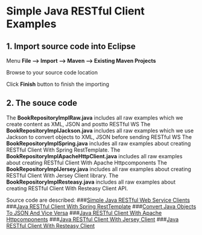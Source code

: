 # Simple Java RESTful Client Examples 


## 1. Import source code into Eclipse

Menu **File –> Import –> Maven –> Existing Maven Projects**

Browse to your source code location

Click **Finish** button to finish the importing

## 2. The souce code

The **BookRepositoryImplRaw.java** includes all raw examples which we create content as XML, JSON and postto RESTful WS
The **BookRepositoryImplJackson.java** includes all raw examples which we use Jackson to convert objects to XML, JSON before sending RESTful WS
The **BookRepositoryImplSpring.java** includes all raw examples about creating RESTful Client With Spring RestTemplate. 
The **BookRepositoryImplApacheHttpClient.java** includes all raw examples about creating RESTful Client With Apache Httpcomponents
The **BookRepositoryImplJersey.java** includes all raw examples about creating RESTful Client With Jersey Client library.
The **BookRepositoryImplResteasy.java** includes all raw examples about creating RESTful Client With Resteasy Client API.

Source code are described:
###[Simple Java RESTful Web Service Clients](http://howtoprogram.xyz/2016/07/02/java-restful-web-service-clients/)
###[Java RESTful Client With Spring RestTemplate](http://howtoprogram.xyz/2016/07/03/java-restful-client-spring-resttemplate/)
###[Convert Java Objects To JSON And Vice Versa](http://howtoprogram.xyz/2016/07/01/convert-java-objects-json-vice-versa/)
###[Java RESTful Client With Apache Httpcomponents](http://howtoprogram.xyz/2016/07/04/java-restful-client-spring-apache-httpcomponents/)
###[Java RESTful Client With Jersey Client](http://howtoprogram.xyz/2016/07/05/java-restful-client-jersey-client/)
###[Java RESTful Client With Resteasy Client](http://howtoprogram.xyz/2016/07/12/java-restful-client-resteasy-client/)